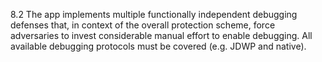 8.2 The app implements multiple functionally independent debugging defenses that, in context of the overall protection scheme, force adversaries to invest considerable manual effort to enable debugging. All available debugging protocols must be covered (e.g. JDWP and native).